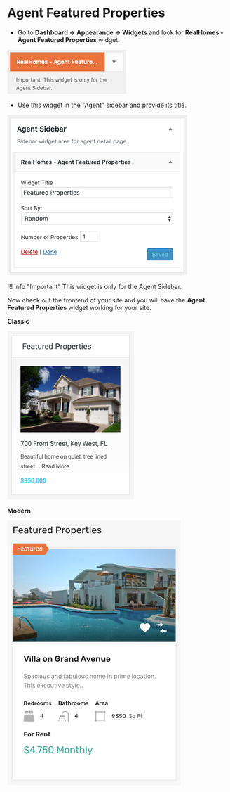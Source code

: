 # Agent Featured Properties

- Go to **Dashboard → Appearance → Widgets** and look for **RealHomes - Agent Featured Properties** widget.

![RealHomes Agent Featured Properties Widget](images/widgets/agent-featured-properties-widget.png)

- Use this widget in the "Agent" sidebar and provide its title.

![RealHomes Agent Featured Properties Widget Settings](images/widgets/agent-featured-properties-widget-settings.png)

!!! info "Important"
    This widget is only for the Agent Sidebar.

Now check out the frontend of your site and you will have the **Agent Featured Properties** widget working for your site.

**Classic**

![RealHomes Agent Featured Properties Widget Classic](images/widgets/agent-featured-properties-widget-frontend.png)

**Modern**

![RealHomes Agent Featured Properties Widget Modern](images/widgets/agent-featured-properties-widget-frontend-mod.png)